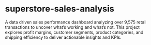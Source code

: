 # superstore-sales-analysis
A data driven sales performance dashboard analyzing over 9,575 retail transactions to uncover what’s working and what’s not. This project explores profit margins, customer segments, product categories, and shipping efficiency to deliver actionable insights and KPIs. 
